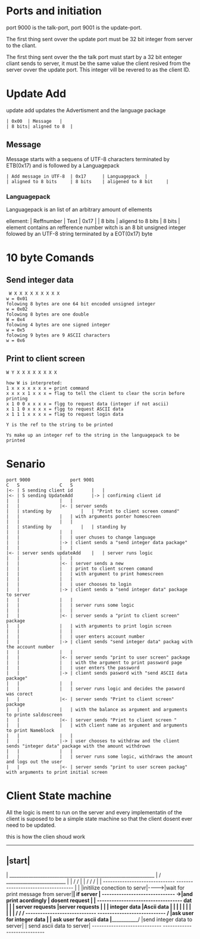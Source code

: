 # Ports and initiation 
port 9000 is the talk-port, port 9001 is the update-port.

The first thing sent ovver the update port must be 32 bit integer from server to the cliant.

The first thing sent ovver the the talk port must start by a 32 bit enteger cliant sends to server, it must be the same value the client resived from the server ovver the update port. This integer vill be revered to as the client ID.

# Update Add
update add updates the Advertisment and the language package

	| 0x00	| Message	|
	| 8 bits| aligned to 8 	|


## Message  
Message starts with a sequens of UTF-8 characters terminated by ETB(0x17) and is followed by a Languagepack

	| Add message in UTF-8 	| 0x17		| Languagepack	|
	| aligned to 8 bits 	| 8 bits 	| aligened to 8 bit 	|

### Languagepack
Languagepack is an list of an arbitrary amount of ellements

ellement:
	| Reffnumber 	| Text			| 0x17	 	|
	| 8 bits 	| aligend to 8 bits 	| 8 bits 	|
element contains an refference number witch is an 8 bit unsigned integer folowed by an UTF-8 string terminated by a EOT(0x17) byte



# 10 byte Comands 
## Send integer data

	 W X X X X X X X X X
	w = 0x01 
	folowing 8 bytes are one 64 bit encoded unsigned integer
	w = 0x02
	folowing 8 bytes are one double
	W = 0x4 
	folowing 4 bytes are one signed integer
	w = 0x5
	folowing 9 bytes are 9 ASCII characters
	w = 0x6 


## Print to client screen

	
	W Y X X X X X X X X
	
	how W is interpreted:
	1 x x x x x x x = print command
	x x x x 1 x x x = flag to tell the client to clear the scrin before printing
	x 1 0 0 x x x x = flgg to request data (integer if not ascii)
	x 1 1 0 x x x x = flgg to request ASCII data 
	x 1 1 1 x x x x = flag to request login data

	Y is the ref to the string to be printed
	
	Ys make up an integer ref to the string in the languagepack to be printed

# Senario
	port 9000				port 9001
	C	S				C	S
	|<-	| S sending client id		|	| 
	|<-	| S sending UpdateAdd		|->	| confirming client id
	|	|				|	|
	| 	|				|<-	| server sends 
	|	| standing by			|	| "Print to client screen comand" 
	|	|				| 	| with arguments ponter homescreen
	|	|				|	|		
	|	| standing by 			|	| standing by
	|	|				|	|
	|	|				|	| user chuses to change language
	|	|				|->	| client sends a "send integer data package"
	|	|				|	|
	|<-	| server sends updateAdd	|	| server runs logic
	|	|				|	|
	|	|				|<-	| server sends a new 
	|	|				|	| print to client screen comand
	|	|				|	| with argument to print homescreen
	|	|				|	|
	|	|				|	| user chooses to login 
	|	|				|->	| client sends a "send integer data" package to server
	|	|				|	| 
	|	|				|	| server runs some logic
	|	|				|	| 
	|	|				|<-	| server sends a "print to client screen" package 
	|	|				|	| with arguments to print login screen
	|	|				|	| 
	|	|				|	| user enters account number
	|	|				|->	| client sends "send integer data" packag with the account number 
	|	|				|	|
	|	|				|<-	| server sends "print to user screen" package 
	|	|				|	| with the argument to print password page
	|	|				| 	| user enters the password 
	|	|				|->	| client sends pasword with "send ASCII data package"
	|	|				|	|
	|	|				|	| server runs logic and decides the pasword was corect
	|	|				|<-	| server sends "Print to client screen" package
	|	|				|	| with the balance as argument and arguments to printe saldoscreen
	|	|				|<-	| server sends "Print to client screen "
	|	|				|	| with client name as argument and arguments to print Nameblock
	|	|				|	| 
	|	|				|->	| user chooses to withdraw and the client sends "integer data" package with the amount withdrown
	|	|				|	| 
	|	|				|	| server runs some logic, withdraws the amount and logs out the user
	|	|				|<-	| server sends "print to user screen packag" with arguments to print initial screen
	
	
# Client State machine

All the logic is ment to run on the server and every implementatin of the client 
is suposed to be a simple state machine so that the client dosent ever need to be updated.

this is how the clien shoud work 


-------
|start|
-------
   |                                       _____________________________________________________________
   |  					  /	  _________________________	  		 	|
   |					 /	 /                         |				|
   \/					\/	\/ 		           |				|
------------------------------	   -----------------------------------	   |				|
|initilize conection to servr|---->|wait for print message from server|____| if server 			|
------------------------------   ->|and print acordingly              |      dosent request 		|
				|   -----------------------------------	     dat		 	|
				|	| server requests  |server requests 				|
				|	| integer data     |Ascii data					|
			        |	|		   |						|
			        |   	|		   |						|
			        |       \/                 \/                 				/
		          -----------------------------    ----------------------------		       /
		          |ask user for integer data  |    | ask user for ascii data  |_______________/
		          |send integer data to server|    | send ascii data to server|
		          -----------------------------    ----------------------------
